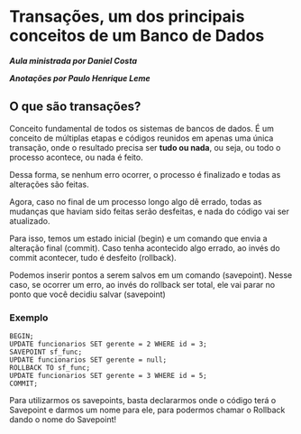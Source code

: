 # Transações, um dos principais conceitos de um Banco de Dados

_**Aula ministrada por Daniel Costa**_

_**Anotações por Paulo Henrique Leme**_

## O que são transações?

Conceito fundamental de todos os sistemas de bancos de dados. É um conceito de múltiplas etapas e códigos reunidos em apenas uma única transação, onde o resultado precisa ser **tudo ou nada**, ou seja, ou todo o processo acontece, ou nada é feito.

Dessa forma, se nenhum erro ocorrer, o processo é finalizado e todas as alterações são feitas.

Agora, caso no final de um processo longo algo dê errado, todas as mudanças que haviam sido feitas serão desfeitas, e nada do código vai ser atualizado.

Para isso, temos um estado inicial (begin) e um comando que envia a alteração final (commit). Caso tenha acontecido algo errado, ao invés do commit acontecer, tudo é desfeito (rollback).

Podemos inserir pontos a serem salvos em um comando (savepoint). Nesse caso, se ocorrer um erro, ao invés do rollback ser total, ele vai parar no ponto que você decidiu salvar (savepoint)

### Exemplo

```
BEGIN;
UPDATE funcionarios SET gerente = 2 WHERE id = 3;
SAVEPOINT sf_func;
UPDATE funcionarios SET gerente = null;
ROLLBACK TO sf_func;
UPDATE funcionarios SET gerente = 3 WHERE id = 5;
COMMIT;
```

Para utilizarmos os savepoints, basta declararmos onde o código terá o Savepoint e darmos um nome para ele, para podermos chamar o Rollback dando o nome do Savepoint!
